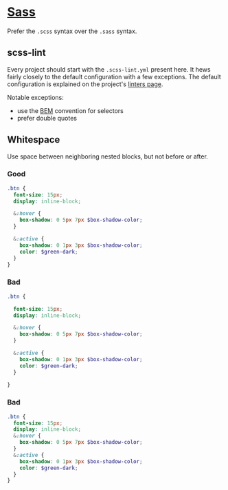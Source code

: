 # [Sass](http://sass-lang.com)

Prefer the `.scss` syntax over the `.sass` syntax.

## scss-lint

Every project should start with the `.scss-lint.yml` present here. It hews
fairly closely to the default configuration with a few exceptions. The default
configuration is explained on the project's [linters page][0].

[0]: https://github.com/brigade/scss-lint/blob/master/lib/scss_lint/linter/README.md

Notable exceptions:

* use the [BEM][1] convention for selectors
* prefer double quotes

[1]: http://csswizardry.com/2013/01/mindbemding-getting-your-head-round-bem-syntax/

## Whitespace

Use space between neighboring nested blocks, but not before or after.

### Good

```scss
.btn {
  font-size: 15px;
  display: inline-block;

  &:hover {
    box-shadow: 0 5px 7px $box-shadow-color;
  }

  &:active {
    box-shadow: 0 1px 3px $box-shadow-color;
    color: $green-dark;
  }
}
```

### Bad

```scss
.btn {

  font-size: 15px;
  display: inline-block;

  &:hover {
    box-shadow: 0 5px 7px $box-shadow-color;
  }

  &:active {
    box-shadow: 0 1px 3px $box-shadow-color;
    color: $green-dark;
  }

}
```

### Bad

```scss
.btn {
  font-size: 15px;
  display: inline-block;
  &:hover {
    box-shadow: 0 5px 7px $box-shadow-color;
  }
  &:active {
    box-shadow: 0 1px 3px $box-shadow-color;
    color: $green-dark;
  }
}
```
